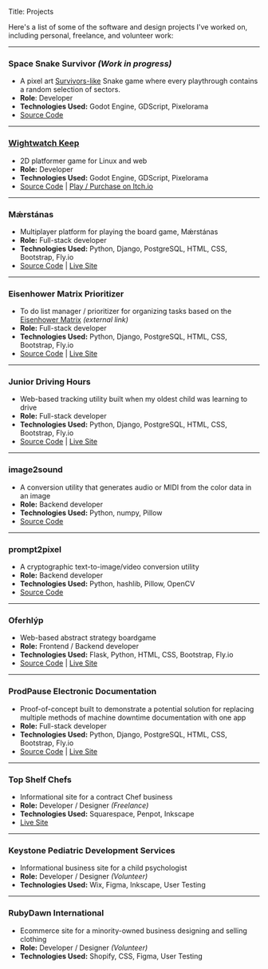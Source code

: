 Title: Projects

Here's a list of some of the software and design projects I've worked on,
including personal, freelance, and volunteer work:

---

### Space Snake Survivor *(Work in progress)*

- A pixel
  art [Survivors-like](https://en.wikipedia.org/wiki/Vampire_Survivors%E2%80%93like)
  Snake game where every playthrough contains a random selection of sectors.
- **Role**: Developer
- **Technologies Used:** Godot Engine, GDScript, Pixelorama
- [Source Code](https://codeberg.org/jaerrib/space-snake-survivor)

---

### [Wightwatch Keep](https://jaerrib.codeberg.page/wightwatch_keep/)

- 2D platformer game for Linux and web
- **Role:** Developer
- **Technologies Used:** Godot Engine, GDScript, Pixelorama
- [Source Code](https://codeberg.org/jaerrib/wightwatch_keep/) | [Play / Purchase on Itch.io](https://jaerrib.itch.io/wightwatch-keep)

---

### Mǽrstánas

- Multiplayer platform for playing the board game, Mǽrstánas
- **Role:** Full-stack developer
- **Technologies Used:** Python, Django, PostgreSQL, HTML, CSS, Bootstrap,
  Fly.io
- [Source Code](https://codeberg.org/jaerrib/maerstanas-webapp) | [Live Site](https://maerstanas.fly.dev/)

---

### Eisenhower Matrix Prioritizer

- To do list manager / prioritizer for organizing tasks based on the [Eisenhower
  Matrix](https://asana.com/resources/eisenhower-matrix) *(external link)*
- **Role:** Full-stack developer
- **Technologies Used:** Python, Django, PostgreSQL, HTML, CSS, Bootstrap,
  Fly.io
- [Source Code](https://codeberg.org/jaerrib/todo-list) | [Live Site](https://eisenhower-todo-list.fly.dev/)

---

### Junior Driving Hours

- Web-based tracking utility built when my oldest child was learning to drive
- **Role:** Full-stack developer
- **Technologies Used:** Python, Django, PostgreSQL, HTML, CSS, Bootstrap,
  Fly.io
- [Source Code](https://codeberg.org/jaerrib/driving-hours) | [Live Site](https://driving-hours.fly.dev/)

---

### image2sound

- A conversion utility that generates audio or MIDI from the color data in an
  image
- **Role:** Backend developer
- **Technologies Used:** Python, numpy, Pillow
- [Source Code](https://codeberg.org/jaerrib/image2sound)

---

### prompt2pixel

- A cryptographic text-to-image/video conversion utility
- **Role:** Backend developer
- **Technologies Used:** Python, hashlib, Pillow, OpenCV
- [Source Code](https://codeberg.org/jaerrib/prompt2pixel)

---

### Oferhlýp

- Web-based abstract strategy boardgame
- **Role:** Frontend / Backend developer
- **Technologies Used:** Flask, Python, HTML, CSS, Bootstrap, Fly.io
- [Source Code](https://codeberg.org/jaerrib/oferhlyp_python/) | [Live Site](https://oferhlyp.fly.dev/)

---

### ProdPause Electronic Documentation

- Proof-of-concept built to demonstrate a potential solution for replacing
  multiple methods of machine downtime documentation with one app
- **Role:** Full-stack developer
- **Technologies Used:** Python, Django, PostgreSQL, HTML, CSS, Bootstrap,
  Fly.io
- [Source Code](https://codeberg.org/jaerrib/prod-pause) | [Live Site](https://prod-pause.fly.dev/)

---

### Top Shelf Chefs

- Informational site for a contract Chef business
- **Role:** Developer / Designer *(Freelance)*
- **Technologies Used:** Squarespace, Penpot, Inkscape
- [Live Site](https://www.topshelfchefs.com/)

---

### Keystone Pediatric Development Services

- Informational business site for a child psychologist
- **Role:** Developer / Designer *(Volunteer)*
- **Technologies Used:** Wix, Figma, Inkscape, User Testing

---

### RubyDawn International

- Ecommerce site for a minority-owned business designing and selling clothing
- **Role:** Developer / Designer *(Volunteer)*
- **Technologies Used:** Shopify, CSS, Figma, User Testing
